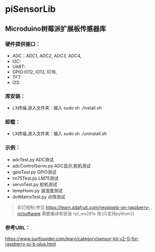 # piSensorLib


## Microduino树莓派扩展板传感器库


### 硬件提供接口：
+ ADC：ADC1, ADC2, ADC3, ADC4, 
+ I2C:
+ UART:
+ GPIO:IO12, IO13, IO16,
+ TFT:
+ I2S:


### 库安装：
+ LX终端,进入文件夹：输入 sudo sh ./install.sh

### 卸载：
+ LX终端,进入文件夹：输入 sudo sh ./uninstall.sh


### 示例：
+ adcTest.py  ADC测试
+ adcControlServo.py  ADC显示,舵机测试
+ gpioTest.py   GPIO测试
+ lm75Test.py  LM75测试
+ servoTest.py  舵机测试
+ tempHumi.py   温湿度测试
+ dotMatrixTest.py  点阵测试
> 彩灯控制:参见 https://learn.adafruit.com/neopixels-on-raspberry-pi/software
> 需要编译和安装 rpi_ws281x 库(只支持python2)

### 参考URL：
https://www.sunfounder.com/learn/category/sensor-kit-v2-0-for-raspberry-pi-b-plus.html
